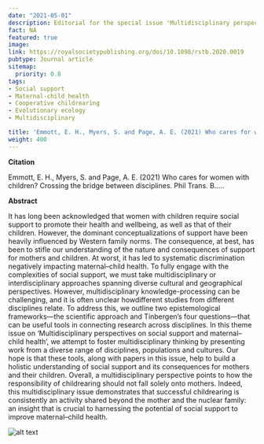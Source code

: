 ```yaml
---
date: "2021-05-01"
description: Editorial for the special issue 'Multidisciplinary perspectives on social support and maternal-child health 
fact: NA
featured: true
image:
link: https://royalsocietypublishing.org/doi/10.1098/rstb.2020.0019 
pubtype: Journal article
sitemap:
  priority: 0.8
tags:
- Social support
- Maternal-child health
- Cooperative childrearing
- Evolutionary ecology
- Multidisciplinary

title: 'Emmott, E. H., Myers, S. and Page, A. E. (2021) Who cares for women with children? Phil Trans. B.'
weight: 400
---
```

**Citation**

Emmott, E. H., Myers, S. and Page, A. E. (2021) Who cares for women with children? Crossing the bridge between disciplines. Phil Trans. B.....

**Abstract** 

It has long been acknowledged that women with children require social
support to promote their health and wellbeing, as well as that of their
children. However, the dominant conceptualizations of support have been
heavily influenced by Western family norms. The consequence, at best, has
been to stifle our understanding of the nature and consequences of support
for mothers and children. At worst, it has led to systematic discrimination negatively impacting maternal–child health. To fully engage with the complexities of social support, we must take multidisciplinary or interdisciplinary approaches spanning diverse cultural and geographical perspectives. However, multidisciplinary knowledge-processing can be challenging, and it is often unclear howdifferent studies from different disciplines relate. To address this, we outline two epistemological frameworks—the scientific approach and Tinbergen’s four questions—that can be useful tools in connecting research across disciplines. In this theme issue on ‘Multidisciplinary perspectives on social support and maternal–child health’, we attempt to foster multidisciplinary thinking by presenting work from a diverse range of disciplines, populations and cultures. Our hope is that these tools, along with papers in this issue, help to build a holistic understanding of social support and its consequences for mothers and their children. Overall, a multidisciplinary perspective points to how the responsibility of childrearing should not fall solely onto mothers. Indeed, this multidisciplinary issue demonstrates that successful childrearing is consistently an activity shared beyond the mother and the nuclear family: an insight that is crucial to harnessing the potential of social support to improve maternal–child health. 


![alt text](/img/grandad.jpg) 
